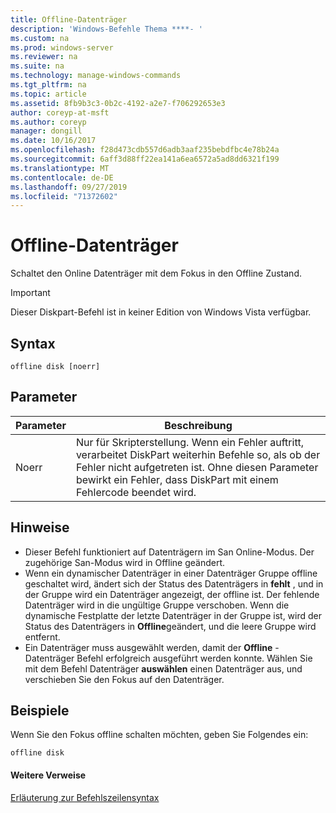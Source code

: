 ```yaml
---
title: Offline-Datenträger
description: 'Windows-Befehle Thema ****- '
ms.custom: na
ms.prod: windows-server
ms.reviewer: na
ms.suite: na
ms.technology: manage-windows-commands
ms.tgt_pltfrm: na
ms.topic: article
ms.assetid: 8fb9b3c3-0b2c-4192-a2e7-f706292653e3
author: coreyp-at-msft
ms.author: coreyp
manager: dongill
ms.date: 10/16/2017
ms.openlocfilehash: f28d473cdb557d6adb3aaf235bebdfbc4e78b24a
ms.sourcegitcommit: 6aff3d88ff22ea141a6ea6572a5ad8dd6321f199
ms.translationtype: MT
ms.contentlocale: de-DE
ms.lasthandoff: 09/27/2019
ms.locfileid: "71372602"
---
```

# <a name="offline-disk"></a>Offline-Datenträger



Schaltet den Online Datenträger mit dem Fokus in den Offline Zustand.

> [!IMPORTANT]
> Dieser Diskpart-Befehl ist in keiner Edition von Windows Vista verfügbar.

## <a name="syntax"></a>Syntax

```
offline disk [noerr]
```

## <a name="parameters"></a>Parameter

|Parameter|Beschreibung|
|---------|-----------|
|Noerr|Nur für Skripterstellung. Wenn ein Fehler auftritt, verarbeitet DiskPart weiterhin Befehle so, als ob der Fehler nicht aufgetreten ist. Ohne diesen Parameter bewirkt ein Fehler, dass DiskPart mit einem Fehlercode beendet wird.|

## <a name="remarks"></a>Hinweise

-   Dieser Befehl funktioniert auf Datenträgern im San Online-Modus. Der zugehörige San-Modus wird in Offline geändert.
-   Wenn ein dynamischer Datenträger in einer Datenträger Gruppe offline geschaltet wird, ändert sich der Status des Datenträgers in **fehlt** , und in der Gruppe wird ein Datenträger angezeigt, der offline ist. Der fehlende Datenträger wird in die ungültige Gruppe verschoben. Wenn die dynamische Festplatte der letzte Datenträger in der Gruppe ist, wird der Status des Datenträgers in **Offline**geändert, und die leere Gruppe wird entfernt.
-   Ein Datenträger muss ausgewählt werden, damit der **Offline** -Datenträger Befehl erfolgreich ausgeführt werden konnte. Wählen Sie mit dem Befehl Datenträger **auswählen** einen Datenträger aus, und verschieben Sie den Fokus auf den Datenträger.

## <a name="BKMK_examples"></a>Beispiele

Wenn Sie den Fokus offline schalten möchten, geben Sie Folgendes ein:
```
offline disk
```

#### <a name="additional-references"></a>Weitere Verweise

[Erläuterung zur Befehlszeilensyntax](command-line-syntax-key.md)

